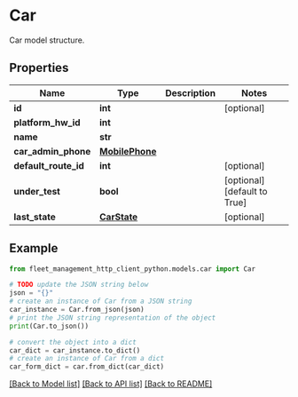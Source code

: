 # Car

Car model structure.

## Properties

Name | Type | Description | Notes
------------ | ------------- | ------------- | -------------
**id** | **int** |  | [optional] 
**platform_hw_id** | **int** |  | 
**name** | **str** |  | 
**car_admin_phone** | [**MobilePhone**](MobilePhone.md) |  | 
**default_route_id** | **int** |  | [optional] 
**under_test** | **bool** |  | [optional] [default to True]
**last_state** | [**CarState**](CarState.md) |  | [optional] 

## Example

```python
from fleet_management_http_client_python.models.car import Car

# TODO update the JSON string below
json = "{}"
# create an instance of Car from a JSON string
car_instance = Car.from_json(json)
# print the JSON string representation of the object
print(Car.to_json())

# convert the object into a dict
car_dict = car_instance.to_dict()
# create an instance of Car from a dict
car_form_dict = car.from_dict(car_dict)
```
[[Back to Model list]](../README.md#documentation-for-models) [[Back to API list]](../README.md#documentation-for-api-endpoints) [[Back to README]](../README.md)


